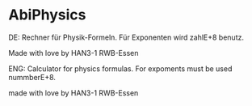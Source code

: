 # AbiPhysics
DE:
Rechner für Physik-Formeln.
Für Exponenten wird zahlE+8 benutz.

Made with love by HAN3-1 RWB-Essen


ENG:
Calculator for physics formulas.
For expoments must be used nummberE+8.

made with love by HAN3-1 RWB-Essen

